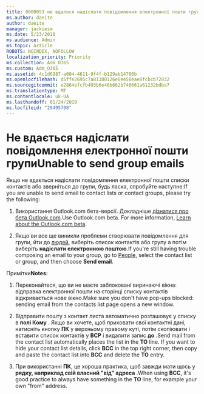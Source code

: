 ```yaml
---
title: 8000053 не вдалося надіслати повідомлення електронної пошти групи
ms.author: daeite
author: daeite
manager: jackiesm
ms.date: 5/23/2018
ms.audience: Admin
ms.topic: article
ROBOTS: NOINDEX, NOFOLLOW
localization_priority: Priority
ms.collection: Adm_O365
ms.custom: Adm_O365
ms.assetid: 4c1d6987-a004-4611-9f4f-b129ab14706b
ms.openlocfilehash: d5ffe2695c7a81380126e6ee58eae8fcbcb72832
ms.sourcegitcommit: e2864efcfb493b6e46b662b746661a61232bdba7
ms.translationtype: MT
ms.contentlocale: uk-UA
ms.lasthandoff: 01/24/2019
ms.locfileid: "29495708"
---
```

# <a name="unable-to-send-group-emails"></a><span data-ttu-id="62b58-102">Не вдається надіслати повідомлення електронної пошти групи</span><span class="sxs-lookup"><span data-stu-id="62b58-102">Unable to send group emails</span></span>

<span data-ttu-id="62b58-103">Якщо не вдається надіслати повідомлення електронної пошти списки контактів або зверніться до групи, будь ласка, спробуйте наступне:</span><span class="sxs-lookup"><span data-stu-id="62b58-103">If you are unable to send email to contact lists or contact groups, please try the following:</span></span>
  
1. <span data-ttu-id="62b58-p101">Використання Outlook.com бета-версії. Докладніше [дізнатися про бета Outlook.com](https://support.office.com/article/e2261c7f-d413-4084-8f22-21282f42d8cf).</span><span class="sxs-lookup"><span data-stu-id="62b58-p101">Use Outlook.com beta. For more information, [Learn about the Outlook.com beta](https://support.office.com/article/e2261c7f-d413-4084-8f22-21282f42d8cf).</span></span>
    
2. <span data-ttu-id="62b58-106">Якщо ви все ще виникли проблеми створювати повідомлення для групи, йти до [людей](https://outlook.live.com/people/), виберіть список контактів або групу а потім виберіть **надіслати електронною поштою**.</span><span class="sxs-lookup"><span data-stu-id="62b58-106">If you're still having trouble composing an email to your group, go to [People](https://outlook.live.com/people/), select the contact list or group, and then choose **Send email**.</span></span>
    
 <span data-ttu-id="62b58-107">Примітки</span><span class="sxs-lookup"><span data-stu-id="62b58-107">**Notes:**</span></span>
  
1. <span data-ttu-id="62b58-108">Переконайтеся, що ви не маєте заблоковані виринаючі вікна: відправка електронної пошти на сторінці списку контактів відкривається нове вікно.</span><span class="sxs-lookup"><span data-stu-id="62b58-108">Make sure you don't have pop-ups blocked: sending email from the contacts list page opens a new window.</span></span>
    
2. <span data-ttu-id="62b58-p102">Відправити пошту з контакт листа автоматично розташовує у списку в **полі Кому** . Якщо ви хочете, щоб приховати свої контактні дані, натисніть кнопку **ПК** у верхньому правому куті, потім скопіювати і вставити список контактів у **ВСР** і видалити запис **до** .</span><span class="sxs-lookup"><span data-stu-id="62b58-p102">Send mail from the contact list automatically places the list in the **TO** line. If you want to hide your contact list details, click **BCC** in the top right corner, then copy and paste the contact list into **BCC** and delete the **TO** entry.</span></span> 
    
3. <span data-ttu-id="62b58-111">При використанні **ПК**, це хороша практика, щоб завжди мати щось у **рядку, наприклад свій власний "від" адреса** .</span><span class="sxs-lookup"><span data-stu-id="62b58-111">When using **BCC**, it's good practice to always have something in the **TO** line, for example your own "from" address.</span></span> 
    

